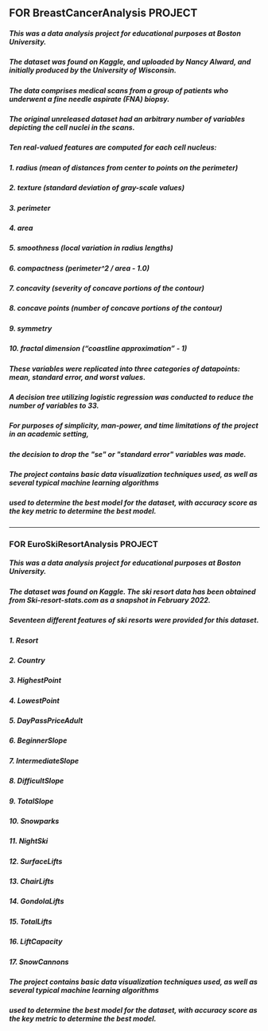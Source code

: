 ## FOR BreastCancerAnalysis PROJECT

##### This was a data analysis project for educational purposes at Boston University.
##### The dataset was found on Kaggle, and uploaded by Nancy Alward, and initially produced by the University of Wisconsin.
##### The data comprises medical scans from a group of patients who underwent a fine needle aspirate (FNA) biopsy. 

##### The original unreleased dataset had an arbitrary number of variables depicting the cell nuclei in the scans. 
##### Ten real-valued features are computed for each cell nucleus:
##### 1. radius (mean of distances from center to points on the perimeter)
##### 2. texture (standard deviation of gray-scale values)
##### 3. perimeter
##### 4. area
##### 5. smoothness (local variation in radius lengths)
##### 6. compactness (perimeter^2 / area - 1.0)
##### 7. concavity (severity of concave portions of the contour)
##### 8. concave points (number of concave portions of the contour)
##### 9. symmetry
##### 10. fractal dimension (“coastline approximation” - 1)

##### These variables were replicated into three categories of datapoints: mean, standard error, and worst values. 
##### A decision tree utilizing logistic regression was conducted to reduce the number of variables to 33.

##### For purposes of simplicity, man-power, and time limitations of the project in an academic setting,
##### the decision to drop the "se" or "standard error" variables was made. 

##### The project contains basic data visualization techniques used, as well as several typical machine learning algorithms
##### used to determine the best model for the dataset, with accuracy score as the key metric to determine the best model.

------------------------------------------------------------------------------------------------------------------------------------

### FOR EuroSkiResortAnalysis PROJECT

##### This was a data analysis project for educational purposes at Boston University. 
##### The dataset was found on Kaggle. The ski resort data has been obtained from Ski-resort-stats.com as a snapshot in February 2022.

##### Seventeen different features of ski resorts were provided for this dataset. 
##### 1. Resort	
##### 2. Country
##### 3. HighestPoint
##### 4. LowestPoint
##### 5. DayPassPriceAdult
##### 6. BeginnerSlope
##### 7. IntermediateSlope
##### 8. DifficultSlope
##### 9. TotalSlope
##### 10. Snowparks
##### 11. NightSki
##### 12. SurfaceLifts
##### 13. ChairLifts
##### 14. GondolaLifts
##### 15. TotalLifts
##### 16. LiftCapacity
##### 17. SnowCannons

##### The project contains basic data visualization techniques used, as well as several typical machine learning algorithms
##### used to determine the best model for the dataset, with accuracy score as the key metric to determine the best model.

